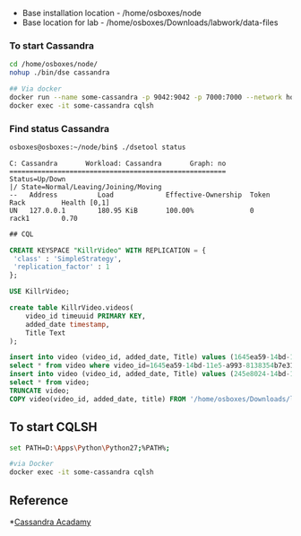 * Base installation location - /home/osboxes/node
* Base location for lab - /home/osboxes/Downloads/labwork/data-files


### To start Cassandra  

```bash
cd /home/osboxes/node/
nohup ./bin/dse cassandra 

## Via docker
docker run --name some-cassandra -p 9042:9042 -p 7000:7000 --network host -d cassandra:latest
docker exec -it some-cassandra cqlsh
```  

### Find status Cassandra  

```bash
osboxes@osboxes:~/node/bin$ ./dsetool status
```

```pre
C: Cassandra       Workload: Cassandra       Graph: no     
======================================================
Status=Up/Down
|/ State=Normal/Leaving/Joining/Moving
--   Address          Load             Effective-Ownership  Token                                        Rack         Health [0,1] 
UN   127.0.0.1        180.95 KiB       100.00%              0                                            rack1        0.70         
```

```SQL
## CQL

CREATE KEYSPACE "KillrVideo" WITH REPLICATION = { 
 'class' : 'SimpleStrategy', 
 'replication_factor' : 1
};

USE KillrVideo;

create table KillrVideo.videos(
    video_id timeuuid PRIMARY KEY,
    added_date timestamp,
    Title Text
);

insert into video (video_id, added_date, Title) values (1645ea59-14bd-11e5-a993-8138354b7e31, '2014-01-29', 'Cassandra History');
select * from video where video_id=1645ea59-14bd-11e5-a993-8138354b7e31;
insert into video (video_id, added_date, Title) values (245e8024-14bd-11e5-9743-8238356b7e32, '2012-04-03', 'Cassandra & SSDs');
select * from video;
TRUNCATE video;
COPY video(video_id, added_date, title) FROM '/home/osboxes/Downloads/labwork/data-files/videos.csv' WITH HEADER=TRUE;
```


## To start CQLSH

```bash
set PATH=D:\Apps\Python\Python27;%PATH%;

#via Docker
docker exec -it some-cassandra cqlsh
```





## Reference
*[Cassandra Acadamy](https://academy.datastax.com/units/2012-quick-wins-dse-foundations-apache-cassandra?resource=ds201-datastax-enterprise-6-foundations-of-apache-cassandra)